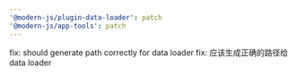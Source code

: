 ```yaml
---
'@modern-js/plugin-data-loader': patch
'@modern-js/app-tools': patch
---
```


fix: should generate path correctly for data loader
fix: 应该生成正确的路径给 data loader
